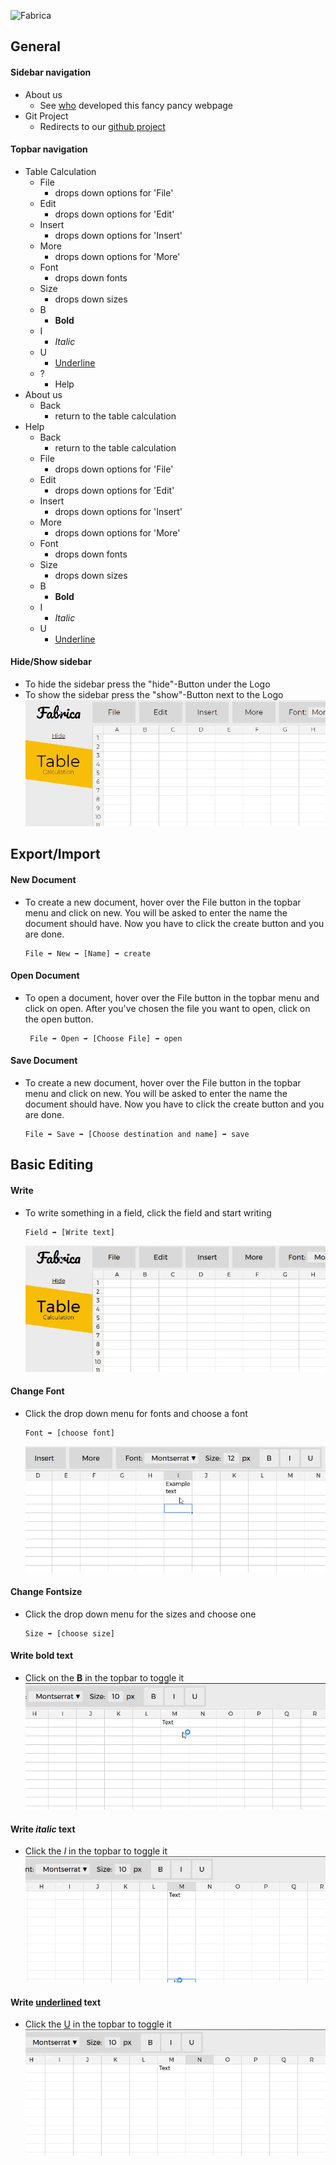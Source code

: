 ![Fabrica][logo]
## General

#### Sidebar navigation
+ About us
    + See [who][about us] developed this fancy pancy webpage
+ Git Project
    + Redirects to our [github project][git project]
#### Topbar navigation
+ Table Calculation
    + File
        + drops down options for 'File'
    + Edit
        + drops down options for 'Edit'
    + Insert
        + drops down options for 'Insert'
    + More
        + drops down options for 'More'
    + Font
        + drops down fonts
    + Size
        + drops down sizes
    + B
        + <span style="font-weight: bold">Bold</span>
    + I
        + <span style="font-style: italic">Italic</span>
    + U
        + <span style="text-decoration: underline">Underline</span>
    + ?
        + Help
+ About us
    + Back
        + return to the table calculation
+ Help
    + Back
        + return to the table calculation
    + File
        + drops down options for 'File'
    + Edit
        + drops down options for 'Edit'
    + Insert
        + drops down options for 'Insert'
    + More
        + drops down options for 'More'
    + Font
        + drops down fonts
    + Size
        + drops down sizes
    + B
        + <span style="font-weight: bold">Bold</span>
    + I
        + <span style="font-style: italic">Italic</span>
    + U
        + <span style="text-decoration: underline">Underline</span>
#### Hide/Show sidebar
+ To hide the sidebar press the "hide"-Button under the Logo
+ To show the sidebar press the "show"-Button next to the Logo
![hide-show-sidebar][hide-show-sidebar]
## Export/Import
#### New Document
+ To create a new document, hover over the File button in the topbar menu and click on new. You will be asked to enter the name the document should have. Now you have to click the create button and you are done.

    ```
    File ➡ New ➡ [Name] ➡ create
    ```
#### Open Document
+ To open a document, hover over the File button in the topbar menu and click on open. After you've chosen the file you want to open, click on the open button.
        
    ```
     File ➡ Open ➡ [Choose File] ➡ open
    ```
#### Save Document
+ To create a new document, hover over the File button in the topbar menu and click on new. You will be asked to enter the name the document should have. Now you have to click the create button and you are done.

    ```
    File ➡ Save ➡ [Choose destination and name] ➡ save
    ```
## Basic Editing
#### Write
+ To write something in a field, click the field and start writing
    ```    
    Field ➡ [Write text]
    ```
    ![writeText][writeText]
#### Change Font
+ Click the drop down menu for fonts and choose a font
    ```   
    Font ➡ [choose font]
    ```
    ![changeFonts][changeFonts]
#### Change Fontsize
+ Click the drop down menu for the sizes and choose one
    ```
    Size ➡ [choose size]
    ```
#### Write <span style="font-weight: bold">bold</span> text
+ Click on the <span style="font-weight: bold">B</span> in the topbar to toggle it
    ![writeBold][writeBold]
#### Write <span style="font-style: italic">italic</span> text
+ Click the <span style="font-style: italic">I</span> in the topbar to toggle it
    ![writeItalic][writeItalic]
#### Write <span style="text-decoration:underline">underlined</span> text
+ Click the <span style="text-decoration:underline">U</span> in the topbar to toggle it
    ![writeUnderlined][writeUnderlined]

[logo]: https://fabrica-devs.github.io/fabrica/media/FabricaLogo.png
[about us]: https://fabrica-devs.github.io/fabrica/?p=about "About us"
[git project]: https://github.com/fabrica-devs/fabrica "Fabrica"
[writeText]: https://raw.githubusercontent.com/fabrica-devs/fabrica/41650ba294b4cb54c3b81ba6f97da5bcc7ac5625/media/gifsHelpsite/WriteText.gif
[changeFonts]:https://raw.githubusercontent.com/fabrica-devs/fabrica/master/media/gifsHelpsite/changeFonts.gif
[writeBold]:https://raw.githubusercontent.com/fabrica-devs/fabrica/master/media/gifsHelpsite/writeBold.gif
[writeItalic]:https://raw.githubusercontent.com/fabrica-devs/fabrica/master/media/gifsHelpsite/writeItalic.gif
[writeUnderlined]: https://raw.githubusercontent.com/fabrica-devs/fabrica/master/media/gifsHelpsite/writeUnderlined.gif
[hide-show-sidebar]: https://raw.githubusercontent.com/fabrica-devs/fabrica/master/media/gifsHelpsite/hide-show-sidebar.gif
